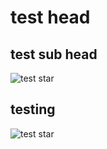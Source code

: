 # test head
## test sub head

![test star](test_star.png)

## testing

![test star](/maps/test_star.png)


